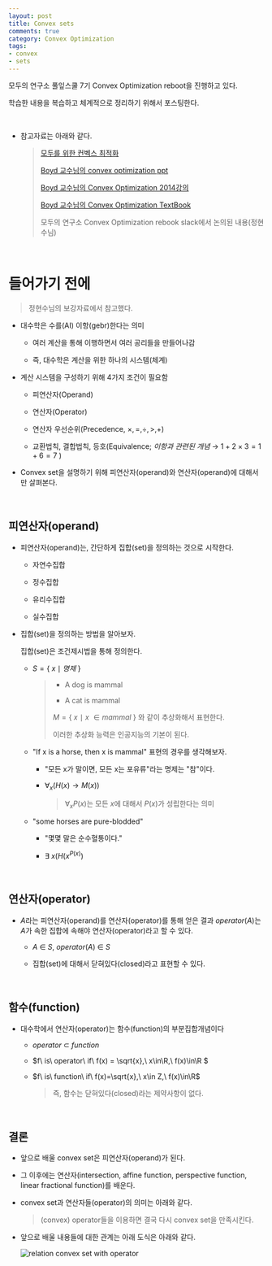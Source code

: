 ```yaml
---
layout: post
title: Convex sets
comments: true
category: Convex Optimization
tags:
- convex
- sets
---
```




모두의 연구소 풀잎스쿨 7기 Convex Optimization reboot을 진행하고 있다.

학습한 내용을 복습하고 체계적으로 정리하기 위해서 포스팅한다.

<br/>

- 참고자료는 아래와 같다.

  >  [모두를 위한 컨벡스 최적화](https://wikidocs.net/17266)
  > 
  > [Boyd 교수님의 convex optimization ppt](http://web.stanford.edu/class/ee364a/lectures.html)
  > 
  > [Boyd 교수님의 Convex Optimization 2014강의](https://lagunita.stanford.edu/courses/Engineering/CVX101/Winter2014/e70afa892c7f4752974c673f57f68008/)
  > 
  > [Boyd 교수님의 Convex Optimization TextBook](http://web.stanford.edu/~boyd/cvxbook/)
  > 
  > 모두의 연구소 Convex Optimization rebook slack에서 논의된 내용(정현수님)

<br/>

# 들어가기 전에

> 정현수님의 보강자료에서 참고했다.

- 대수학은 수를(AI) 이항(gebr)한다는 의미

  - 여러 계산을 통해 이행하면서 여러 공리들을 만들어나감

  - 즉, 대수학은 계산을 위한 하나의 시스템(체계)

- 계산 시스템을 구성하기 위해 4가지 조건이 필요함

  - 피연산자(Operand)

  - 연산자(Operator)

  - 연산자 우선순위(Precedence, $\times, =, \div, >, +$)

  - 교환법칙, 결합법칙, 등호(Equivalence; *이항과 관련된 개념* $\rightarrow$ $1+2\times3 = 1 + 6 = 7$ )

- Convex set을 설명하기 위해 피연산자(operand)와 연산자(operand)에 대해서만 살펴본다.

<br/>

## 피연산자(operand)

- 피연산자(operand)는, 간단하게 집합(set)을 정의하는 것으로 시작한다.

  - 자연수집합

  - 정수집합

  - 유리수집합

  - 실수집합

- 집합(set)을 정의하는 방법을 알아보자.

  집합(set)은 조건제시법을 통해 정의한다.

  - $S = \{\ x\mid 명제\  \}$

    > - A dog is mammal
    > 
    > - A cat is mammal
    > 
    > $M = \{\ x\ \mid\ x\ \in mammal\ \}$ 와 같이 추상화해서 표현한다.
    > 
    > 이러한 추상화 능력은 인공지능의 기본이 된다.

  - "If x is a horse, then x is mammal" 표현의 경우를 생각해보자.

    - "모든 x가 말이면, 모든 x는 포유류"라는 명제는 "참"이다.

    - $\forall_{x}(H(x) \rightarrow M(x))$

      > $\forall_{x}P(x)$는 모든 $x$에 대해서 $P(x)$가 성립한다는 의미

  - "some horses are pure-blodded"

    - "몇몇 말은 순수혈통이다."

    - $\exists\ {x}(H(x^{P(x)})$

<br/>

## 연산자(operator)

- $A$라는 피연산자(operand)를 연산자(operator)를 통해 얻은 결과 $operator(A)$는 $A$가 속한 집합에 속해야 연산자(operator)라고 할 수 있다.

  - $A\ \in\ S$, $operator(A)\ \in\ S$

  - 집합(set)에 대해서 닫혀있다(closed)라고 표현할 수 있다.

<br/>

## 함수(function)

- 대수학에서 연산자(operator)는 함수(function)의 부분집합개념이다

  - $operator\ \subset \ function$

  - $f\ is\ operator\ if\ f(x) = \sqrt{x},\ x\in\R,\ f(x)\in\R $

  - $f\ is\ function\ if\ f(x)=\sqrt{x},\ x\in Z,\ f(x)\in\R$

    > 즉, 함수는 닫혀있다(closed)라는 제약사항이 없다.

<br/>

## 결론

- 앞으로 배울 convex set은 피연산자(operand)가 된다.

- 그 이후에는 연산자(intersection, affine function, perspective function, linear fractional function)를 배운다.

- convex set과 연산자들(operator)의 의미는 아래와 같다.

  > (convex) operator들을 이용하면 결국 다시 convex set을 만족시킨다.

- 앞으로 배울 내용들에 대한 관계는 아래 도식은 아래와 같다.

  ![relation convex set with operator](https://user-images.githubusercontent.com/13328380/56847180-d4153c00-6912-11e9-9cc3-7144ce8ccd73.png)




